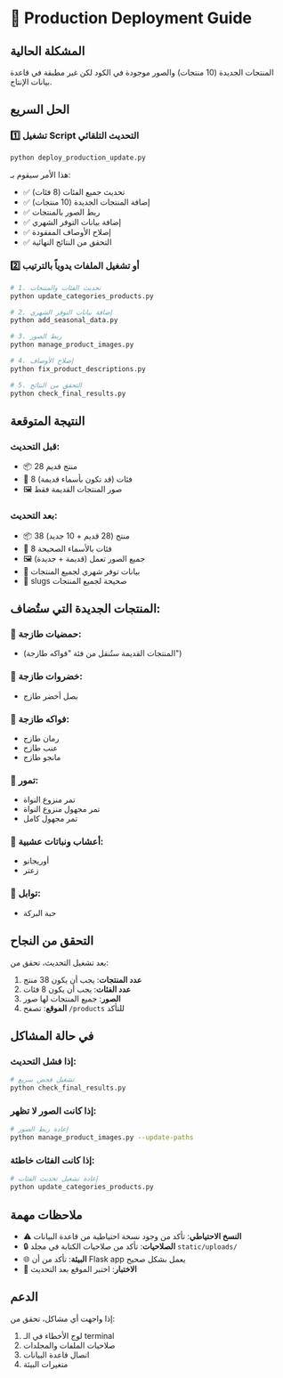 # 🚀 Production Deployment Guide

## المشكلة الحالية
المنتجات الجديدة (10 منتجات) والصور موجودة في الكود لكن غير مطبقة في قاعدة بيانات الإنتاج.

## الحل السريع

### 1️⃣ تشغيل Script التحديث التلقائي
```bash
python deploy_production_update.py
```

هذا الأمر سيقوم بـ:
- ✅ تحديث جميع الفئات (8 فئات)
- ✅ إضافة المنتجات الجديدة (10 منتجات)
- ✅ ربط الصور بالمنتجات
- ✅ إضافة بيانات التوفر الشهري
- ✅ إصلاح الأوصاف المفقودة
- ✅ التحقق من النتائج النهائية

### 2️⃣ أو تشغيل الملفات يدوياً بالترتيب
```bash
# 1. تحديث الفئات والمنتجات
python update_categories_products.py

# 2. إضافة بيانات التوفر الشهري
python add_seasonal_data.py

# 3. ربط الصور
python manage_product_images.py

# 4. إصلاح الأوصاف
python fix_product_descriptions.py

# 5. التحقق من النتائج
python check_final_results.py
```

## النتيجة المتوقعة

### قبل التحديث:
- 📦 28 منتج قديم
- 📁 8 فئات (قد تكون بأسماء قديمة)
- 🖼️ صور المنتجات القديمة فقط

### بعد التحديث:
- 📦 38 منتج (28 قديم + 10 جديد)
- 📁 8 فئات بالأسماء الصحيحة
- 🖼️ جميع الصور تعمل (قديمة + جديدة)
- 📅 بيانات توفر شهري لجميع المنتجات
- 🔗 slugs صحيحة لجميع المنتجات

## المنتجات الجديدة التي ستُضاف:

### 🍊 حمضيات طازجة:
- (المنتجات القديمة ستُنقل من فئة "فواكه طازجة")

### 🥬 خضروات طازجة:
- بصل أخضر طازج

### 🍇 فواكه طازجة:
- رمان طازج
- عنب طازج  
- مانجو طازج

### 🌴 تمور:
- تمر منزوع النواة
- تمر مجهول منزوع النواة
- تمر مجهول كامل

### 🌿 أعشاب ونباتات عشبية:
- أوريجانو
- زعتر

### 🌱 توابل:
- حبة البركة

## التحقق من النجاح

بعد تشغيل التحديث، تحقق من:

1. **عدد المنتجات**: يجب أن يكون 38 منتج
2. **عدد الفئات**: يجب أن يكون 8 فئات
3. **الصور**: جميع المنتجات لها صور
4. **الموقع**: تصفح `/products` للتأكد

## في حالة المشاكل

### إذا فشل التحديث:
```bash
# تشغيل فحص سريع
python check_final_results.py
```

### إذا كانت الصور لا تظهر:
```bash
# إعادة ربط الصور
python manage_product_images.py --update-paths
```

### إذا كانت الفئات خاطئة:
```bash
# إعادة تشغيل تحديث الفئات
python update_categories_products.py
```

## ملاحظات مهمة

- ⚠️ **النسخ الاحتياطي**: تأكد من وجود نسخة احتياطية من قاعدة البيانات
- 🔒 **الصلاحيات**: تأكد من صلاحيات الكتابة في مجلد `static/uploads/`
- 🌐 **البيئة**: تأكد من أن Flask app يعمل بشكل صحيح
- 📱 **الاختبار**: اختبر الموقع بعد التحديث

## الدعم

إذا واجهت أي مشاكل، تحقق من:
1. لوج الأخطاء في الـ terminal
2. صلاحيات الملفات والمجلدات
3. اتصال قاعدة البيانات
4. متغيرات البيئة
